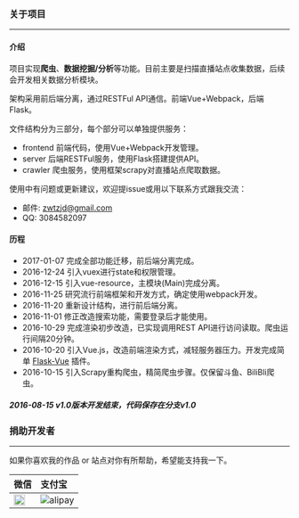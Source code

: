 ### 关于项目
***

#### 介绍

项目实现**爬虫**、**数据挖掘/分析**等功能。目前主要是扫描直播站点收集数据，后续会开发相关数据分析模块。

架构采用前后端分离，通过RESTFul API通信。前端Vue+Webpack，后端Flask。

文件结构分为三部分，每个部分可以单独提供服务：

* frontend 前端代码，使用Vue+Webpack开发管理。
* server   后端RESTFul服务，使用Flask搭建提供API。
* crawler  爬虫服务，使用框架scrapy对直播站点爬取数据。

使用中有问题或更新建议，欢迎提issue或用以下联系方式跟我交流：

* 邮件: zwtzjd@gmail.com
* QQ: 3084582097

#### 历程

* 2017-01-07 完成全部功能迁移，前后端分离完成。
* 2016-12-24 引入vuex进行state和权限管理。
* 2016-12-15 引入vue-resource，主模块(Main)完成分离。
* 2016-11-25 研究流行前端框架和开发方式，确定使用webpack开发。
* 2016-11-20 重新设计结构，进行前后端分离。
* 2016-11-01 修正改造搜索功能，需要登录后才能使用。
* 2016-10-29 完成渲染初步改造，已实现调用REST API进行访问读取。爬虫运行间隔20分钟。
* 2016-10-20 引入Vue.js，改造前端渲染方式，减轻服务器压力。开发完成简单 [Flask-Vue](https://github.com/taogeT/flask-vue) 插件。
* 2016-10-15 引入Scrapy重构爬虫，精简爬虫步骤。仅保留斗鱼、BiliBli爬虫。

##### 2016-08-15 v1.0版本开发结束，代码保存在分支v1.0

### 捐助开发者
***

如果你喜欢我的作品 or 站点对你有所帮助，希望能支持我一下。

| 微信 | 支付宝 |
| ---- | :------|
| <img width="80%" src="http://ww4.sinaimg.cn/large/77ef2ab1gw1f2ne2zgy4zj20bt0bqq4s.jpg"> | ![alipay](http://ww3.sinaimg.cn/mw690/77ef2ab1gw1f2ne2zc10cj209a09bdgz.jpg) |

